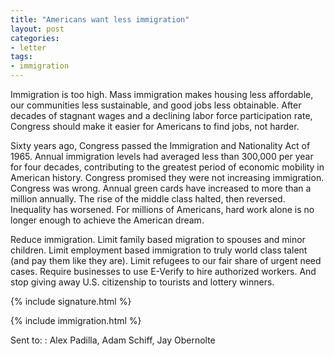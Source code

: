 ```yaml
---
title: "Americans want less immigration"
layout: post
categories:
- letter
tags:
- immigration
---
```


Immigration is too high. Mass immigration makes housing less affordable, our communities less sustainable, and good jobs less obtainable. After decades of stagnant wages and a declining labor force participation rate, Congress should make it easier for Americans to find jobs, not harder.

Sixty years ago, Congress passed the Immigration and Nationality Act of 1965. Annual immigration levels had averaged less than 300,000 per year for four decades, contributing to the greatest period of economic mobility in American history. Congress promised they were not increasing immigration. Congress was wrong. Annual green cards have increased to more than a million annually. The rise of the middle class halted, then reversed. Inequality has worsened. For millions of Americans, hard work alone is no longer enough to achieve the American dream.

Reduce immigration. Limit family based migration to spouses and minor children. Limit employment based immigration to truly world class talent (and pay them like they are). Limit refugees to our fair share of urgent need cases. Require businesses to use E-Verify to hire authorized workers. And stop giving away U.S. citizenship to tourists and lottery winners.

{% include signature.html %}

{% include immigration.html %}

Sent to:
: Alex Padilla, Adam Schiff, Jay Obernolte
